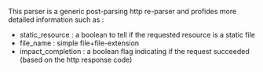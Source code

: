 This parser is a generic post-parsing http re-parser and profides more detailed information such as :
 - static_resource : a boolean to tell if the requested resource is a static file
 - file_name : simple file+file-extension
 - impact_completion : a boolean flag indicating if the request succeeded (based on the http response code)
